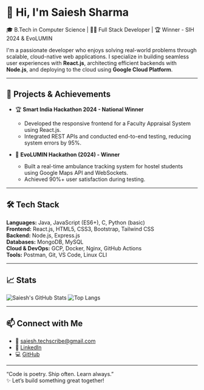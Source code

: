 # 👋 Hi, I'm Saiesh Sharma

🎓 B.Tech in Computer Science | 👨‍💻 Full Stack Developer | 🏆 Winner - SIH 2024 & EvoLUMIN

I'm a passionate developer who enjoys solving real-world problems through scalable, cloud-native web applications. I specialize in building seamless user experiences with **React.js**, architecting efficient backends with **Node.js**, and deploying to the cloud using **Google Cloud Platform**.

---

## 🚀 Projects & Achievements

- 🏆 **Smart India Hackathon 2024 - National Winner**
  - Developed the responsive frontend for a Faculty Appraisal System using React.js.
  - Integrated REST APIs and conducted end-to-end testing, reducing system errors by 95%.

- 🥇 **EvoLUMIN Hackathon (2024) - Winner**
  - Built a real-time ambulance tracking system for hostel students using Google Maps API and WebSockets.
  - Achieved 90%+ user satisfaction during testing.

---

## 🛠️ Tech Stack

**Languages:** Java, JavaScript (ES6+), C, Python (basic)  
**Frontend:** React.js, HTML5, CSS3, Bootstrap, Tailwind CSS  
**Backend:** Node.js, Express.js  
**Databases:** MongoDB, MySQL  
**Cloud & DevOps:** GCP, Docker, Nginx, GitHub Actions  
**Tools:** Postman, Git, VS Code, Linux CLI

---

## 📈 Stats

![Saiesh's GitHub Stats](https://github-readme-stats.vercel.app/api?username=SaieshSharma&show_icons=true&theme=radical)
![Top Langs](https://github-readme-stats.vercel.app/api/top-langs/?username=SaieshSharma&layout=compact&theme=radical)

---

## 📫 Connect with Me

- 📧 saiesh.techscribe@gmail.com  
- 💼 [LinkedIn](https://www.linkedin.com/in/saiesh-sharma-30452427a)  
- 💻 [GitHub](https://github.com/SaieshSharma)  

---

“Code is poetry. Ship often. Learn always.”  
✨ Let’s build something great together!

